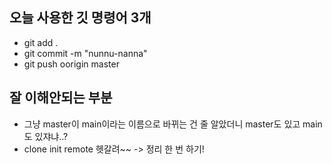 ## 오늘 사용한 깃 명령어 3개

- git add .
- git commit -m "nunnu-nanna"
- git push oorigin master

## 잘 이해안되는 부분

- 그냥 master이 main이라는 이름으로 바뀌는 건 줄 알았더니 master도 있고 main도 있쟈냐..?
- clone init remote 헷갈려~~ -> 정리 한 번 하기!
